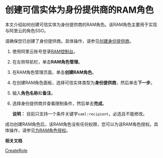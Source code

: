 # 创建可信实体为身份提供商的RAM角色

本文介绍如何创建可信实体为身份提供商的RAM角色。该RAM角色主要用于实现与阿里云的角色SSO。

请确保您已创建了身份提供商。具体操作，请参见[创建身份提供商](/cn.zh-CN/单点登录管理（SSO）/角色SSO/身份提供商/创建身份提供商.md)。

1.  使用阿里云账号登录[RAM控制台](https://ram.console.aliyun.com/)。

2.  在左侧导航栏，单击**RAM角色管理**。

3.  在RAM角色管理页面，单击**创建RAM角色**。

4.  在创建RAM角色面板，选择可信实体类型为**身份提供商**，然后单击**下一步**。

5.  输入**角色名称**和**备注**。

6.  选择身份提供商并查看限制条件，然后单击**完成**。

    **说明：** 目前只支持一个条件关键字`saml:recipient`，必选且不能修改。


成功创建RAM角色后，该RAM角色没有任何权限，您可以为该RAM角色授权。具体操作，请参见[为RAM角色授权](/cn.zh-CN/角色管理/为RAM角色授权.md)。

**相关文档**  


[CreateRole](/cn.zh-CN/API参考/API参考（RAM）/角色管理接口/CreateRole.md)

